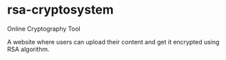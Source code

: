 # rsa-cryptosystem
Online Cryptography Tool

A website where users can upload their content and get it encrypted using RSA algorithm.
